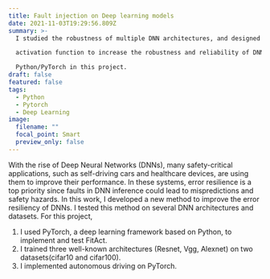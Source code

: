 ```yaml
---
title: Fault injection on Deep learning models
date: 2021-11-03T19:29:56.809Z
summary: >-
  I studied the robustness of multiple DNN architectures, and designed a new\

  activation function to increase the robustness and reliability of DNNs. I used\

  Python/PyTorch in this project.
draft: false
featured: false
tags:
  - Python
  - Pytorch
  - Deep Learning
image:
  filename: ""
  focal_point: Smart
  preview_only: false
---
```

With the rise of Deep Neural Networks (DNNs), many safety-critical applications, such as self-driving cars and healthcare devices, are using them to improve their performance. In these systems, error resilience is a top priority since faults in DNN inference could lead to mispredictions and safety hazards. In this work, I developed a new method to improve the error resiliency of DNNs. I tested this method on several DNN architectures and datasets. For this project,
1) I used PyTorch, a deep learning framework based on Python, to implement and test FitAct. 
2) I trained three well-known architectures (Resnet, Vgg, Alexnet) on two datasets(cifar10 and cifar100).
3) I implemented autonomous driving on PyTorch.
